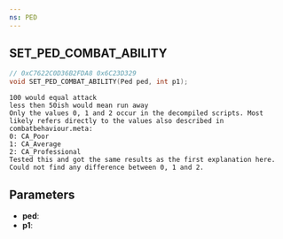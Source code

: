 ```yaml
---
ns: PED
---
```

## SET_PED_COMBAT_ABILITY

```c
// 0xC7622C0D36B2FDA8 0x6C23D329
void SET_PED_COMBAT_ABILITY(Ped ped, int p1);
```

```
100 would equal attack  
less then 50ish would mean run away  
Only the values 0, 1 and 2 occur in the decompiled scripts. Most likely refers directly to the values also described in combatbehaviour.meta:  
0: CA_Poor  
1: CA_Average  
2: CA_Professional  
Tested this and got the same results as the first explanation here. Could not find any difference between 0, 1 and 2.  
```

## Parameters
* **ped**: 
* **p1**: 

